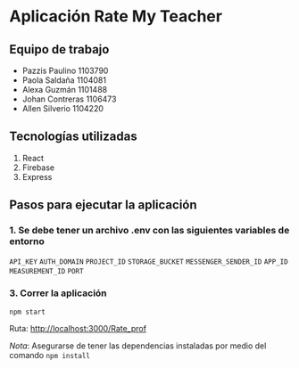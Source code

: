 # Aplicación Rate My Teacher

## Equipo de trabajo

- Pazzis Paulino 1103790
- Paola Saldaña 1104081
- Alexa Guzmán 1101488
- Johan Contreras 1106473
- Allen Silverio 1104220

## Tecnologías utilizadas

1. React
2. Firebase
3. Express

## Pasos para ejecutar la aplicación

### 1. Se debe tener un archivo .env con las siguientes variables de entorno

`API_KEY`
`AUTH_DOMAIN`
`PROJECT_ID`
`STORAGE_BUCKET`
`MESSENGER_SENDER_ID`
`APP_ID`
`MEASUREMENT_ID`
`PORT`

### 3. Correr la aplicación

`npm start`

Ruta: <http://localhost:3000/Rate_prof>

*Nota*: Asegurarse de tener las dependencias instaladas por medio del comando `npm install`
